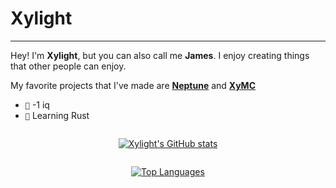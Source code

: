 # Xylight
---
Hey! I'm **Xylight**, but you can also call me **James**. I enjoy creating things that other people can enjoy.

My favorite projects that I've made are [**Neptune**](https://github.com/Xyphyn/Neptune) and [**XyMC**](a "Source code not public since that's against Minecraft's EULA.")

- `🧠` -1 iq
- `🌱` Learning Rust

<div style="display:grid; place-items:center;">

[![Xylight's GitHub stats](https://github-readme-stats.vercel.app/api?username=Xyphyn&show_icons=true&theme=dracula&bg_color=1b2430&title_color=c308ff&hide_border=true)](https://github.com/anuraghazra/github-readme-stats)

[![Top Languages](https://github-readme-stats.vercel.app/api/top-langs/?username=Xyphyn&show_icons=true&theme=dracula&bg_color=1b2430&title_color=c308ffe&hide_border=true)](https://github.com/anuraghazra/github-readme-stats)

</div>